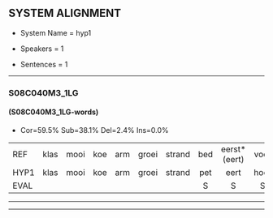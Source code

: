
## SYSTEM ALIGNMENT

- System Name = hyp1

- Speakers = 1

- Sentences = 1

---

### S08C040M3_1LG

#### (S08C040M3_1LG-words)

- Cor=59.5%	Sub=38.1%	Del=2.4%	Ins=0.0%

|  |  |  |  |  |  |  |  |  |  |  |  |  |  |  |  |  |  |  |  |  |  |  |  |  |  |  |  |  |  |  |  |  |  |  |  |  |  |  |  |  |  |  |
|:--- |:---:|:---:|:---:|:---:|:---:|:---:|:---:|:---:|:---:|:---:|:---:|:---:|:---:|:---:|:---:|:---:|:---:|:---:|:---:|:---:|:---:|:---:|:---:|:---:|:---:|:---:|:---:|:---:|:---:|:---:|:---:|:---:|:---:|:---:|:---:|:---:|:---:|:---:|:---:|:---:|:---:|:---:|
| REF | klas | mooi | koe | arm | groei | strand | bed | eerst*(eert) | voor | draai | * | sjaal | herfst | duur | straat | leeuw | clown | hoek | krant | hout | vriend | gauw | chips | groen | * | feest | reis | jas | huis | paard | vijf | muts | nieuw | kind | bang | oog | zacht | schoen | plas | neus | knoop | plank |
| HYP1 | klas | mooi | koe | arm | groei | strand | pet | eert | hoor | dai | sia | sjaal | herfst | tuur | straat | leeuw | klan | hoek | klant | hart | vriend | gaal | chips |  | groein | feest | riys | jas | huis | paart | vijf | huts | nieuw | kind | bang | oog | zaht | schoen | plas | neus | knoop | pla |
| EVAL |  |  |  |  |  |  | S | S | S | S | S |  |  | S |  |  | S |  | S | S |  | S |  | D | S |  | S |  |  | S |  | S |  |  |  |  | S |  |  |  |  | S |
---

---
